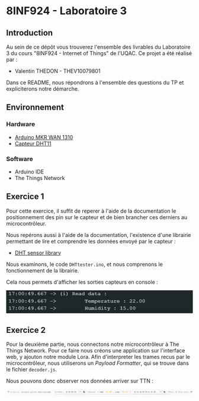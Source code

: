 # 8INF924 - Laboratoire 3

## Introduction

Au sein de ce dépôt vous trouverez l'ensemble des livrables du Laboratoire 3 du cours "8INF924 - Internet of Things" de l'UQAC. Ce projet a été réalisé par :

- Valentin THEDON - THEV10079801

Dans ce README, nous répondrons à l'ensemble des questions du TP et expliciterons notre démarche.

## Environnement

### Hardware

- [Arduino MKR WAN 1310](https://docs.arduino.cc/hardware/mkr-wan-1310)
- [Capteur DHT11](http://www.aosong.com/m/en/products-21.html)

### Software
- Arduino IDE
- The Things Network

## Exercice 1

Pour cette exercice, il suffit de reperer à l'aide de la documentation le positionnement des pin sur le capteur et de bien brancher ces derniers au microcontrôleur.

Nous repérons aussi à l'aide de la documentation, l'existence d'une librairie permettant de lire et comprendre les données envoyé par le capteur :
- [DHT sensor library](https://www.arduino.cc/reference/en/libraries/dht-sensor-library/)

Nous examinons, le code `DHTtester.ino`, et nous comprenons le fonctionnement de la librairie.

Cela nous permets d'afficher les sorties capteurs en console : 

![Affichage console des données capteurs](readSensor.PNG)

## Exercice 2

Pour la deuxième partie, nous connectons notre microcontrôleur à The Things Network. Pour ce faire nous créons une application sur l'interface web, y ajouton notre module Lora. Afin d'interpreter les trames recus par le microcontrôleur, nous utiliserons un *Payload Formatter*, qui se trouve dans le fichier `decoder.js`.

Nous pouvons donc observer nos données arriver sur TTN :

![Affichage TTN des données capteurs](receivedTrame.PNG)


